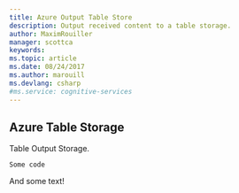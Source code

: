 ```yaml
---
title: Azure Output Table Store
description: Output received content to a table storage.
author: MaximRouiller
manager: scottca
keywords: 
ms.topic: article
ms.date: 08/24/2017
ms.author: marouill
ms.devlang: csharp
#ms.service: cognitive-services
---
```


## Azure Table Storage

Table Output Storage.

```
Some code
```

And some text!